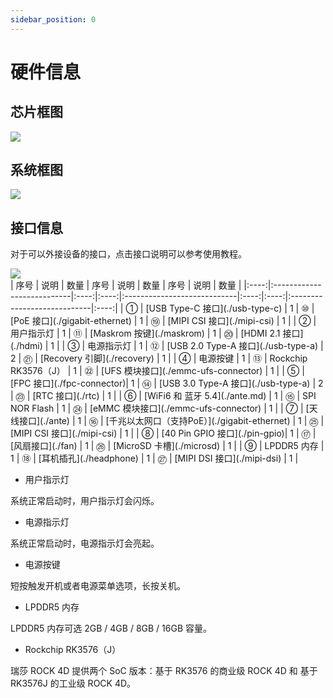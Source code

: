 ```yaml
---
sidebar_position: 0
---
```


# 硬件信息

## 芯片框图

<div style={{textAlign: 'center'}}>
    <img src="/img/rock4/4d/hardware-rk3576.webp" style={{width: '100%', maxWidth: '1200px'}} />
</div>

## 系统框图

<div style={{textAlign: 'center'}}>
    <img src="/img/rock4/4d/hardware-rk3576-1.webp" style={{width: '100%', maxWidth: '1200px'}} />
</div>

## 接口信息

对于可以外接设备的接口，点击接口说明可以参考使用教程。

<div style={{textAlign: 'center'}}>
    <img src="/img/rock4/4d/rock4d-interface.webp" style={{width: '100%', maxWidth: '1200px'}} />
</div>
| 序号 | 说明                       | 数量 | 序号 | 说明                         | 数量 | 序号 | 说明                         | 数量 |
|:----:|:---------------------------|:----:|:----:|:----------------------------|:----:|:----:|:----------------------------|:----:|
|  ①   | [USB Type-C 接口](./usb-type-c) |  1   |  ⑩  | [PoE 接口](./gigabit-ethernet) |  1   |  ⑲  | [MIPI CSI 接口](./mipi-csi) |  1   |
|  ②   | 用户指示灯                 |  1   |  ⑪  | [Maskrom 按键](./maskrom)                |  1   |  ⑳  | [HDMI 2.1 接口](./hdmi)     |  1   |
|  ③   | 电源指示灯                 |  1   |  ⑫  | [USB 2.0 Type-A 接口](./usb-type-a) |  2   |  ㉑  | [Recovery 引脚](./recovery)             |  1   |
|  ④   | 电源按键                   |  1   |  ⑬  | Rockchip RK3576（J）        |  1   |  ㉒  | [UFS 模块接口](./emmc-ufs-connector) |  1   |
|  ⑤   | [FPC 接口](./fpc-connector)|  1   |  ⑭  | [USB 3.0 Type-A 接口](./usb-type-a) |  2   |  ㉓  | [RTC 接口](./rtc)           |  1   |
|  ⑥   | [WiFi6 和 蓝牙 5.4](./ante.md) |  1   |  ⑮  | SPI NOR Flash               |  1   |  ㉔  | [eMMC 模块接口](./emmc-ufs-connector) |  1   |
|  ⑦   | [天线接口](./ante)          |  1   |  ⑯  | [千兆以太网口（支持PoE）](./gigabit-ethernet) |  1   |  ㉕  | [MIPI CSI 接口](./mipi-csi) |  1   |
|  ⑧   | [40 Pin GPIO 接口](./pin-gpio)|  1   |  ⑰  | [风扇接口](./fan)            |  1   |  ㉖  | [MicroSD 卡槽](./microsd)   |  1   |
|  ⑨   | LPDDR5 内存                |  1   |  ⑱  | [耳机插孔](./headphone)      |  1   |  ㉗  | [MIPI DSI 接口](./mipi-dsi) |  1   |

- 用户指示灯

系统正常启动时，用户指示灯会闪烁。

- 电源指示灯

系统正常启动时，电源指示灯会亮起。

- 电源按键

短按触发开机或者电源菜单选项，长按关机。

- LPDDR5 内存

LPDDR5 内存可选 2GB / 4GB / 8GB / 16GB 容量。

- Rockchip RK3576（J）

瑞莎 ROCK 4D 提供两个 SoC 版本：基于 RK3576 的商业级 ROCK 4D 和 基于 RK3576J 的工业级 ROCK 4D。
